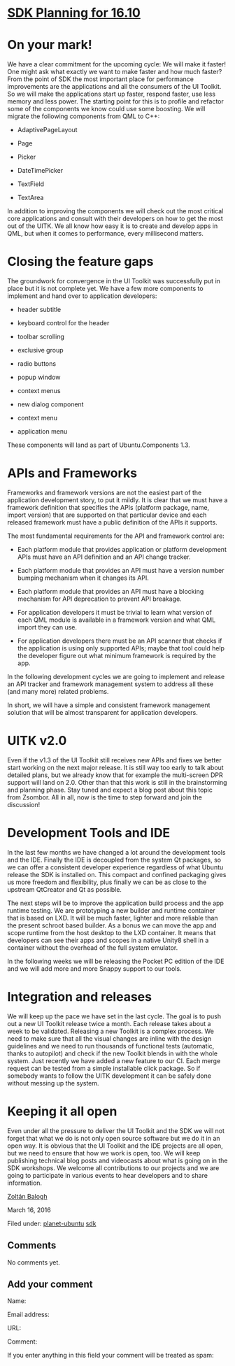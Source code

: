 





#  [SDK Planning for 16.10](/en/blog/2016/03/16/planning-the-sdk-16-10/)

# **On your mark!**

We have a clear commitment for the upcoming cycle: We will make it faster! One
might ask what exactly we want to make faster and how much faster? From the
point of SDK the most important place for performance improvements are the
applications and all the consumers of the UI Toolkit. So we will make the
applications start up faster, respond faster, use less memory and less power.
The starting point for this is to profile and refactor some of the components
we know could use some boosting. We will migrate the following components from
QML to C++:

  * AdaptivePageLayout

  * Page 

  * Picker

  * DateTimePicker

  * TextField

  * TextArea

In addition to improving the components we will check out the most critical
core applications and consult with their developers on how to get the most out
of the UITK. We all know how easy it is to create and develop apps in QML, but
when it comes to performance, every millisecond matters.

# **Closing the feature gaps**

The groundwork for convergence in the UI Toolkit was successfully put in place
but it is not complete yet. We have a few more components to implement and
hand over to application developers:

  * header subtitle 

  * keyboard control for the header

  * toolbar scrolling

  * exclusive group

  * radio buttons 

  * popup window

  * context menus 

  * new dialog component 

  * context menu

  * application menu

These components will land as part of Ubuntu.Components 1.3.

# **APIs and Frameworks**

Frameworks and framework versions are not the easiest part of the application
development story, to put it mildly. It is clear that we must have a framework
definition that specifies the APIs (platform package, name, import version)
that are supported on that particular device and each released framework must
have a public definition of the APIs it supports.

The most fundamental requirements for the API and framework control are:

  * Each platform module that provides application or platform development APIs must have an API definition and an API change tracker.

  * Each platform module that provides an API must have a version number bumping mechanism when it changes its API.

  * Each platform module that provides an API must have a blocking mechanism for API deprecation to prevent API breakage.

  * For application developers it must be trivial to learn what version of each QML module is available in a framework version and what QML import they can use.

  * For application developers there must be an API scanner that checks if the application is using only supported APIs; maybe that tool could help the developer figure out what minimum framework is required by the app.

In the following development cycles we are going to implement and release an
API tracker and framework management system to address all these (and many
more) related problems.

In short, we will have a simple and consistent framework management solution
that will be almost transparent for application developers.

# **UITK v2.0**

Even if the v1.3 of the UI Toolkit still receives new APIs and fixes we better
start working on the next major release. It is still way too early to talk
about detailed plans, but we already know that for example the multi-screen
DPR support will land on 2.0. Other than that this work is still in the
brainstorming and planning phase. Stay tuned and expect a blog post about this
topic from Zsombor. All in all, now is the time to step forward and join the
discussion!

# **Development Tools and IDE**

In the last few months we have changed a lot around the development tools and
the IDE. Finally the IDE is decoupled from the system Qt packages, so we can
offer a consistent developer experience regardless of what Ubuntu release the
SDK is installed on. This compact and confined packaging gives us more freedom
and flexibility, plus finally we can be as close to the upstream QtCreator and
Qt as possible.

The next steps will be to improve the application build process and the app
runtime testing. We are prototyping a new builder and runtime container that
is based on LXD. It will be much faster, lighter and more reliable than the
present schroot based builder. As a bonus we can move the app and scope
runtime from the host desktop to the LXD container. It means that developers
can see their apps and scopes in a native Unity8 shell in a container without
the overhead of the full system emulator.

In the following weeks we will be releasing the Pocket PC edition of the IDE
and we will add more and more Snappy support to our tools.

# **Integration and releases**

We will keep up the pace we have set in the last cycle. The goal is to push
out a new UI Toolkit release twice a month. Each release takes about a week to
be validated. Releasing a new Toolkit is a complex process. We need to make
sure that all the visual changes are inline with the design guidelines and we
need to run thousands of functional tests (automatic, thanks to autopilot) and
check if the new Toolkit blends in with the whole system. Just recently we
have added a new feature to our CI. Each merge request can be tested from a
simple installable click package. So if somebody wants to follow the UITK
development it can be safely done without messing up the system.

# **Keeping it all open**

Even under all the pressure to deliver the UI Toolkit and the SDK we will not
forget that what we do is not only open source software but we do it in an
open way. It is obvious that the UI Toolkit and the IDE projects are all open,
but we need to ensure that how we work is open, too. We will keep publishing
technical blog posts and videocasts about what is going on in the SDK
workshops. We welcome all contributions to our projects and we are going to
participate in various events to hear developers and to share information.

[Zoltán Balogh](/en/blog/authors/bzoltan/)

March 16, 2016

Filed under: [planet-ubuntu](/en/blog/tags/planet-ubuntu/)
[sdk](/en/blog/tags/sdk/)





## Comments

No comments yet.

## Add your comment

Name:

Email address:

URL:

Comment:

If you enter anything in this field your comment will be treated as spam:






